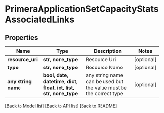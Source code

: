 # PrimeraApplicationSetCapacityStatsAssociatedLinks


## Properties
Name | Type | Description | Notes
------------ | ------------- | ------------- | -------------
**resource_uri** | **str, none_type** | Resource Uri | [optional] 
**type** | **str, none_type** | Resource Name | [optional] 
**any string name** | **bool, date, datetime, dict, float, int, list, str, none_type** | any string name can be used but the value must be the correct type | [optional]

[[Back to Model list]](../README.md#documentation-for-models) [[Back to API list]](../README.md#documentation-for-api-endpoints) [[Back to README]](../README.md)


